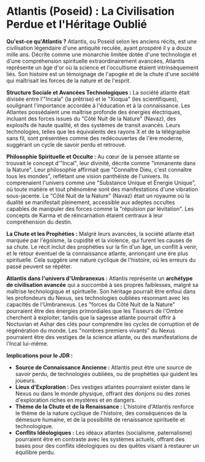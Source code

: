 # Atlantis (Poseid) : La Civilisation Perdue et l'Héritage Oublié

**Qu'est-ce qu'Atlantis ?**
Atlantis, ou Poseid selon les anciens récits, est une civilisation légendaire d'une antiquité reculée, ayant prospéré il y a douze mille ans. Décrite comme une monarchie limitée dotée d'une technologie et d'une compréhension spirituelle extraordinairement avancées, Atlantis représente un âge d'or où la science et l'occultisme étaient intrinsèquement liés. Son histoire est un témoignage de l'apogée et de la chute d'une société qui maîtrisait les forces de la nature et de l'esprit.

**Structure Sociale et Avancées Technologiques :**
La société atlante était divisée entre l'"Incala" (la prêtrise) et le "Xioqua" (les scientifiques), soulignant l'importance accordée à l'éducation et à la connaissance. Les Atlantes possédaient une maîtrise profonde des énergies électriques, incluant des forces issues du "Côté Nuit de la Nature" (Navaz), des explosifs de haute qualité, et des systèmes de transit avancés. Leurs technologies, telles que les équivalents des rayons X et de la télégraphie sans fil, sont présentées comme des redécouvertes de l'ère moderne, suggérant un cycle de savoir perdu et retrouvé.

**Philosophie Spirituelle et Occulte :**
Au cœur de la pensée atlante se trouvait le concept d'"Incal", leur divinité, décrite comme "immanente dans la Nature". Leur philosophie affirmait que "Connaître Dieu, c'est connaître tous les mondes", reflétant une vision panthéiste de l'univers. Ils comprenaient l'univers comme une "Substance Unique et Énergie Unique", où toute matière et tout phénomène sont des manifestations d'une vibration sous-jacente. Le "Côté Nuit de la Nature" (Navaz) était un royaume où la dualité se manifestait pleinement, accessible aux adeptes occultes capables de manipuler des forces comme la "répulsion par lévitation". Les concepts de Karma et de réincarnation étaient centraux à leur compréhension du destin.

**La Chute et les Prophéties :**
Malgré leurs avancées, la société atlante était marquée par l'égoïsme, la cupidité et la violence, qui furent les causes de sa chute. Le récit inclut des prophéties sur la fin d'un âge, un conflit à venir, et le retour éventuel de la connaissance atlante, annonçant une ère plus spirituelle. Cela suggère une nature cyclique de l'histoire, où les erreurs du passé peuvent se répéter.

**Atlantis dans l'univers d'Umbranexus :**
Atlantis représente un **archétype de civilisation avancée** qui a succombé à ses propres faiblesses, malgré sa maîtrise technologique et spirituelle. Son héritage pourrait être enfoui dans les profondeurs du Nexus, ses technologies oubliées résonnant avec les capacités de l'Umbranexus. Les "forces du Côté Nuit de la Nature" pourraient être des énergies primordiales que les Tisseurs de l'Ombre cherchent à exploiter, tandis que la sagesse atlante pourrait offrir à Noctuvian et Ashar des clés pour comprendre les cycles de corruption et de régénération du monde. Les "nombres premiers vivants" du Nexus pourraient être des vestiges de la science atlante, ou des manifestations de l'Incal lui-même.

**Implications pour le JDR :**
*   **Source de Connaissance Ancienne :** Atlantis peut être une source de savoir perdu, de technologies oubliées, ou de prophéties qui guident les joueurs.
*   **Lieux d'Exploration :** Des vestiges atlantes pourraient exister dans le Nexus ou dans le monde physique, offrant des donjons ou des zones d'exploration riches en mystères et en dangers.
*   **Thème de la Chute et de la Renaissance :** L'histoire d'Atlantis renforce le thème de la nature cyclique de l'histoire, des conséquences de la démesure humaine, et de la possibilité de renaissance spirituelle et technologique.
*   **Conflits Idéologiques :** Les idéaux atlantes (socialisme, paternalisme) pourraient être en contraste avec les systèmes actuels, offrant des bases pour des conflits idéologiques ou des quêtes visant à restaurer un équilibre perdu.
